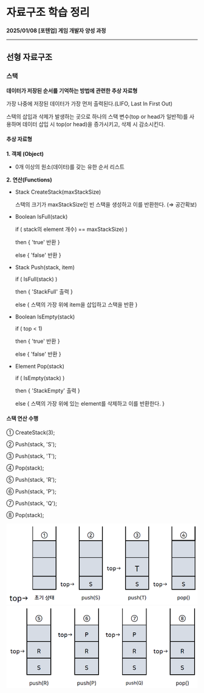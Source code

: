 # 자료구조 학습 정리

**2025/01/08 [포텐업] 게임 개발자 양성 과정**

---

## 선형 자료구조

### 스택

**데이터가 저장된 순서를 기억하는 방법에 관련한 추상 자료형**

가장 나중에 저장된 데이터가 가장 먼저 출력된다.(LIFO, Last In First Out)

스택의 삽입과 삭제가 발생하는 곳으로 하나의 스택 변수(top or head가 일반적)를 사용하며 데이터 삽입 시 top(or head)을 증가시키고, 삭제 시 감소시킨다.



#### 추상 자료형

**1. 객체 (Object)**

- 0개 이상의 원소(데이터)를 갖는 유한 순서 리스트

**2. 연산(Functions)**

- Stack CreateStack(maxStackSize)

  스택의 크기가 maxStackSize인 빈 스택을 생성하고 이를 반환한다. (⇒ 공간확보)

- Boolean IsFull(stack)

  if ( stack의 element 개수) == maxStackSize) )

  then { 'true' 반환 }

  else { 'false' 반환 }

- Stack Push(stack, item)

  if ( IsFull(stack) )

  then { 'StackFull' 출력 }

  else { 스택의 가장 위에 item을 삽입하고 스택을 반환 }

- Boolean IsEmpty(stack)

  if ( top < 1)

  then { 'true' 반환 }

  else { 'false' 반환 }

- Element Pop(stack)

  if ( IsEmpty(stack) )

  then { 'StackEmpty' 출력 }

  else { 스택의 가장 위에 있는 element를 삭제하고 이를 반환한다. }



#### 스택 연산 수행

① CreateStack(3);

② Push(stack, 'S');

③ Push(stack, 'T');

④ Pop(stack);

⑤ Push(stack, 'R');

⑥ Push(stack, 'P');

⑦ Push(stack, 'Q');

⑧ Pop(stack);

<img src= "https://github.com/KwonJeHan/Study-cpp/blob/main/img/stack1.png">

<img src= "https://github.com/KwonJeHan/Study-cpp/blob/main/img/stack2.png">
